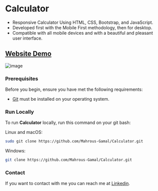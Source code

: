 # Calculator
- Responsive Calculator Using HTML, CSS, Bootstrap, and JavaScript.
- Developed first with the Mobile First methodology, then for desktop.
- Compatible with all mobile devices and with a beautiful and pleasant user interface.

## [Website Demo](https://mahrous-gamal.github.io/Calculator/)

![image](https://github.com/Mahrous-Gamal/Calculator/assets/105131896/0050cb84-3042-444c-bf2f-d21e7f25f987)

### Prerequisites

Before you begin, ensure you have met the following requirements:

* [Git](https://git-scm.com/downloads "Download Git") must be installed on your operating system.

### Run Locally

To run **Calculator** locally, run this command on your git bash:

Linux and macOS:

```bash
sudo git clone https://github.com/Mahrous-Gamal/Calculator.git
```
Windows:

```bash
git clone https://github.com/Mahrous-Gamal/Calculator.git
```

### Contact

If you want to contact with me you can reach me at [Linkedin](https://www.linkedin.com/in/mahrous-gamal-044693218/).
